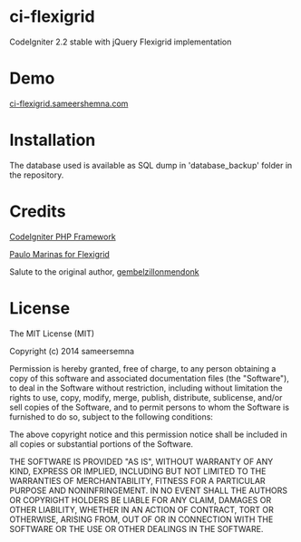 ci-flexigrid
============

CodeIgniter 2.2 stable with jQuery Flexigrid implementation

Demo
====

[ci-flexigrid.sameershemna.com](http://ci-flexigrid.sameershemna.com/)

Installation
====

The database used is available as SQL dump in 'database_backup' folder in the repository.

Credits
=======

[CodeIgniter PHP Framework](https://github.com/bcit-ci/CodeIgniter)

[Paulo Marinas for Flexigrid](https://github.com/paulopmx/Flexigrid)

Salute to the original author,
[gembelzillonmendonk](https://gembelzillonmendonk.wordpress.com/2010/06/28/flexigrid-and-codeigniter-with-advanced-searching-with-example/)



License
=======

The MIT License (MIT)

Copyright (c) 2014 sameersemna

Permission is hereby granted, free of charge, to any person obtaining a copy
of this software and associated documentation files (the "Software"), to deal
in the Software without restriction, including without limitation the rights
to use, copy, modify, merge, publish, distribute, sublicense, and/or sell
copies of the Software, and to permit persons to whom the Software is
furnished to do so, subject to the following conditions:

The above copyright notice and this permission notice shall be included in all
copies or substantial portions of the Software.

THE SOFTWARE IS PROVIDED "AS IS", WITHOUT WARRANTY OF ANY KIND, EXPRESS OR
IMPLIED, INCLUDING BUT NOT LIMITED TO THE WARRANTIES OF MERCHANTABILITY,
FITNESS FOR A PARTICULAR PURPOSE AND NONINFRINGEMENT. IN NO EVENT SHALL THE
AUTHORS OR COPYRIGHT HOLDERS BE LIABLE FOR ANY CLAIM, DAMAGES OR OTHER
LIABILITY, WHETHER IN AN ACTION OF CONTRACT, TORT OR OTHERWISE, ARISING FROM,
OUT OF OR IN CONNECTION WITH THE SOFTWARE OR THE USE OR OTHER DEALINGS IN THE
SOFTWARE.
